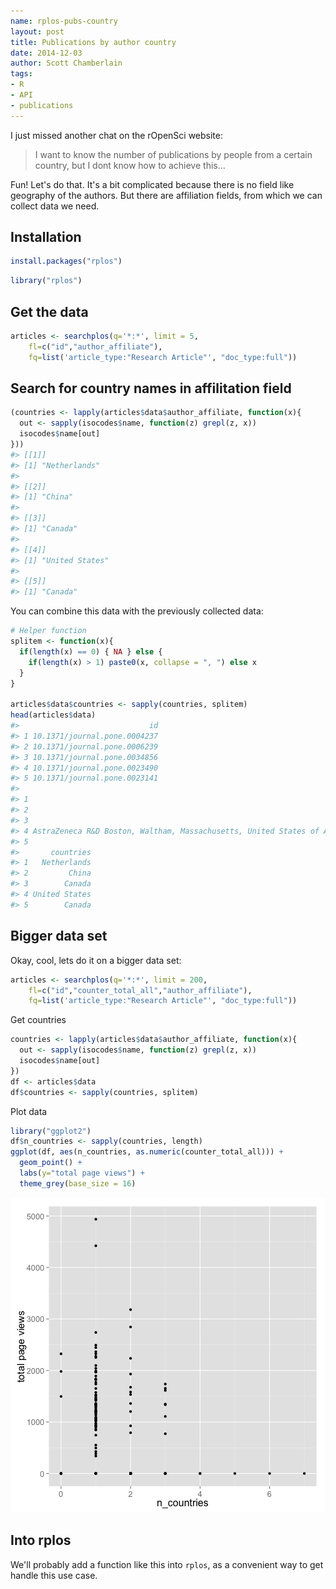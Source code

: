 ```yaml
---
name: rplos-pubs-country
layout: post
title: Publications by author country
date: 2014-12-03
author: Scott Chamberlain
tags:
- R
- API
- publications
---
```




I just missed another chat on the rOpenSci website:

> I want to know the number of publications by people from a certain country, but I dont know how to achieve this...

Fun! Let's do that. It's a bit complicated because there is no field like geography of the authors. But there are affiliation fields, from which we can collect data we need.

## Installation


```r
install.packages("rplos")
```


```r
library("rplos")
```

## Get the data


```r
articles <- searchplos(q='*:*', limit = 5,
    fl=c("id","author_affiliate"), 
    fq=list('article_type:"Research Article"', "doc_type:full"))
```

## Search for country names in affilitation field


```r
(countries <- lapply(articles$data$author_affiliate, function(x){
  out <- sapply(isocodes$name, function(z) grepl(z, x))
  isocodes$name[out]
}))
#> [[1]]
#> [1] "Netherlands"
#> 
#> [[2]]
#> [1] "China"
#> 
#> [[3]]
#> [1] "Canada"
#> 
#> [[4]]
#> [1] "United States"
#> 
#> [[5]]
#> [1] "Canada"
```

You can combine this data with the previously collected data:


```r
# Helper function
splitem <- function(x){
  if(length(x) == 0) { NA } else {
    if(length(x) > 1) paste0(x, collapse = ", ") else x
  }
}

articles$data$countries <- sapply(countries, splitem)
head(articles$data)
#>                             id
#> 1 10.1371/journal.pone.0004237
#> 2 10.1371/journal.pone.0006239
#> 3 10.1371/journal.pone.0034856
#> 4 10.1371/journal.pone.0023490
#> 5 10.1371/journal.pone.0023141
#>                                                                                                                                                                                                                                                                                                                                                                                                                                                                                                                          author_affiliate
#> 1                                                                                                                                        Division of General Internal Medicine, Department of Medicine, Radboud University Nijmegen Medical Center, Nijmegen, The Netherlands; Nijmegen Institute of Infection, Inflammation and Immunity (N4i), Nijmegen, The Netherlands; Department of Pharmacology and Toxicology, Nijmegen Center for Molecular Life Sciences, Radboud University Nijmegen Medical Center, Nijmegen, The Netherlands
#> 2                                                                                                                                                                                                                                                                                                                                                              State Key Laboratory of Cognitive Neuroscience and Learning, Beijing Normal University, Beijing, China; Graduate University of Chinese Academy of Sciences, Beijing, China
#> 3                                                                                                                                                                                                                                                                                                         Rotman Research Institute of Baycrest, Toronto, Ontario, Canada; Department of Psychology, University of Toronto, Toronto, Ontario, Canada; Dalla Lana School of Public Health, University of Toronto, Toronto, Ontario, Canada
#> 4 AstraZeneca R&D Boston, Waltham, Massachusetts, United States of America; Department of Biology, Rosenstiel Basic Medical Sciences Research Center, Brandeis University, Waltham, Massachusetts, United States of America; Laboratory of Molecular Carcinogenesis, National Institute of Environmental Health Sciences, National Institutes of Health, Research Triangle Park, North Carolina, United States of America; Molecular Cardiology Research Institute, Tufts Medical Center, Boston, Massachusetts, United States of America
#> 5                                                                                                                                                                                                                                                                                                                                                                                                                                                                  Department of Medicine, McMaster University, Hamilton, Ontario, Canada
#>       countries
#> 1   Netherlands
#> 2         China
#> 3        Canada
#> 4 United States
#> 5        Canada
```

## Bigger data set

Okay, cool, lets do it on a bigger data set:


```r
articles <- searchplos(q='*:*', limit = 200,
    fl=c("id","counter_total_all","author_affiliate"), 
    fq=list('article_type:"Research Article"', "doc_type:full"))
```

Get countries


```r
countries <- lapply(articles$data$author_affiliate, function(x){
  out <- sapply(isocodes$name, function(z) grepl(z, x))
  isocodes$name[out]
})
df <- articles$data
df$countries <- sapply(countries, splitem)
```

Plot data


```r
library("ggplot2")
df$n_countries <- sapply(countries, length)
ggplot(df, aes(n_countries, as.numeric(counter_total_all))) +
  geom_point() +
  labs(y="total page views") + 
  theme_grey(base_size = 16)
```

![](/public/img/2014-12-03-rplos-pubs-country/unnamed-chunk-9-1.png) 

## Into rplos

We'll probably add a function like this into `rplos`, as a convenient way to get handle this use case.
